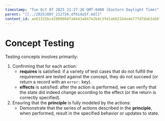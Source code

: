 ```yaml
---
timestamp: "Tue Oct 07 2025 21:27:26 GMT-0400 (Eastern Daylight Time)"
parent: "[[../20251007_212726.df614a5f.md]]"
content_id: ae61325bc42009668fa0443a847e2b4c3fd1ab621b4e4e77fd7dab1ebb7f7fda
---
```


# Concept Testing

Testing concepts involves primarily:

1. Confirming that for each action:
   - **requires** is satisfied: if a variety of test cases that do not fulfill
     the requirement are tested against the concept, they do not succeed (or
     return a record with an `error:` key).
   - **effects** is satisfied: after the action is performed, we can verify that
     the state did indeed change according to the effect (or the return is
     correctly specified).
2. Ensuring that the **principle** is fully modeled by the actions:
   - Demonstrate that the series of actions described in the **principle**, when
     performed, result in the specified behavior or updates to state.
